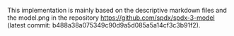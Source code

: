 This implementation is mainly based on the descriptive markdown files and the model.png in the repository https://github.com/spdx/spdx-3-model (latest commit: b488a38a075349c90d9a5d085a5a14cf3c3b91f2).
